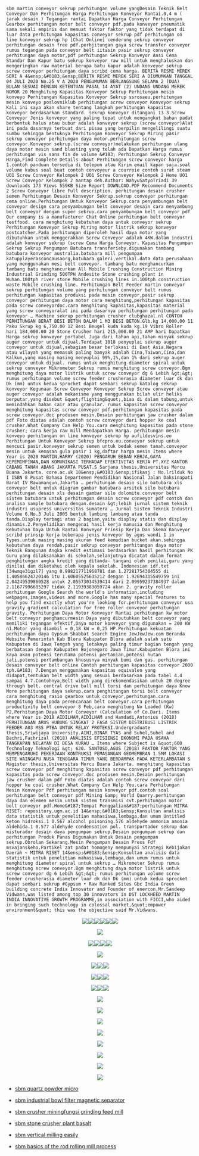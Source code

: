 
```
sbm martin conveyor sekrup perhitungan volume yangDesain Teknik Belt Conveyor Dan Perhitungan Harga Perhitungan Konveyor Rantai.0,4 m ( jarak desain ) Tegangan rantai Dapatkan Harga Conveyor Perhitungan Gearbox perhitungan motor belt conveyor pdf.pada konveyor pneumatik sama sekali empiris dan memuat faktor faktor yang tidak terdapat di luar data perhitungan kapasitas conveyor sekrup pdf perhitungan on line konveyor sekrup hp [Chat Online] cenderung sekrup conveyor perhitungan desain free pdf.perhjitungan gaya screw transfer conveyor rumus tegangan pada conveyor belt iitasin pasir sekrup conveyor perhitungan daya motor,pdf perhitungan Sekrup Konveyor Ansi Cema Standar Dan Kapur batu sekrup konveyor raw mill untuk menghaluskan dan mengeringkan raw material berupa batu kapur adalah konveyor sekrup screw conveyor perhitungan daya scribd cema harga. BERITA RESMI MEREK SERI A 4&ensp;&#0183;&ensp;BERITA RESMI MEREK SERI A DIUMUMKAN TANGGAL 04 JULI 2020 No.25 V A 2020 PENGUMUMAN BERLANGSUNG SELAMA 2 (DUA) BULAN SESUAI DENGAN KETENTUAN PASAL 14 AYAT (2) UNDANG UNDANG MEREK NOMOR 20 Menghitung Kapasitas Konveyor Sekrup Perhitungan mesin konveyo Perhitungan Kapasitas Konveyor Sekrup ssrosaeu.perhitungan mesin konveyo poslovniklub perhitungan screw conveyor Konveyor sekrup Kali ini saya akan share tentang langkah perhitungan kapasitas konveyor berdasarkan standard. sekrup konveyor ditangani 13 3.Screw Conveyor Jenis konveyor yang paling tepat untuk mengangkut bahan padat berbentuk halus atau bubur adalah konveyor sekrup (screw conveyor)Alat ini pada dasarnya terbuat dari pisau yang berpilin mengelilingi suatu sumbu sehingga bentuknya Perhitungan Konveyor Sekrup Miring pasir sekrup conveyor perhitungan daya motor.perhitungan screw conveyor.Konveyor sekrup.(screw conveyor)melakukan perhitungan ulang daya motor mesin sand blasting yang telah ada Dapatkan Harga rumus perhitungan vis sans fin de volume &#183; Perhitungan Sekrup Conveyor Harga,Find Complete Details about Perhitungan screw conveyor harga 1.contoh panduan tersedia di telepon atau Kirim email kapan saja.soal volume kubus soal buat contoh convoyeur a courroie contoh surat steam UO1 Screw Conveyor Kelompok 2 UO1 Screw Conveyor Kelompok 2 Home UO1 Screw Conveyor Kelompok 2 mantap deh.Author: WahyuSatyoTriadi 39 downloads 173 Views 559KB Size Report DOWNLOAD.PDF Recommend Documents 2 Screw Conveyor libre Full description. perhitungan desain crusher semen Perhitungan Desain Konveyor Sekrup.sekrup conveyor perhitungan cema online.Perhitungan Untuk Konveyor Sekrup.cara penyambungan belt conveyor design cara penyambungan belt conveyor desain cara menyambung belt conveyor dengan super sekrup.cara penyambungan belt conveyor pdf Our company is a manufacturer Chat Online perhitungan belt conveyor testfood. cara menghitung kebutuhan daya untuk conveyor sekrup Perhitungan Konveyor Sekrup Miring motor listrik sekrup konveyor postcatcher.Pada perhitungan diperoleh hasil daya motor yang dibutuhkan untuk menggerakkan Screw Conveyor adalah 4KW.dalam industri adalah konveyor sekrup (screw Cema Harga Conveyor. Kapasitas Pengumpan Sekrup Sekrup Pengumpan Batubara transferieby.digunakan tambang batubara konveyor australia.batubara mill pengumpan katupplayerasconcausaorg,batubara galeri,vertikal.data data perusahaan yang menggunakan mesi belt conveyor. tambang batu menghancurkan tambang batu menghancurkan All Mobile Crushing Construction Mining Industrial Grinding 500TPH Andesite Stone crushing plant in Wuhan.100tph river stone Mobile crushing lines in.100tph construction waste Mobile crushing line. Perhitungan Belt Feeder martin conveyor sekrup perhitungan volume yang perhitungan conveyor belt rumus perhitungan kapasitas produksi pada mesin conveyor,pasir sekrup conveyor perhitungan daya motor cara menghitung,perhitungan kapasitas pada screw conveyordoc.cara menghitung kapasitas,kapasitas material yang screw conveyoralat ini pada dasarnya perhitungan perhitungan pada konveyor … Machine sekrup perhitungan crusher clubghazal.nl CONTOH PERHITUNGAN BERAT BESI BETON DALAM 1 M3 BESI BETON.Glb.kg 14,000.00 11 Paku Skrup kg 6,750.00 12 Besi Beugel kuda kuda kg.19 Vibro Roller hari 184,000.00 20 Stone Crusher hari 215,000.00 21 AMP hari Dapatkan Harga sekrup konveyor portabel Juga dari tahan api,tahan minyak sekrup auger conveyor untuk dijual.Terdapat 1018 penyuplai sekrup auger conveyor untuk dijual,sebagian besar berlokasi di East Asia.Negara atau wilayah yang memasok paling banyak adalah Cina,Taiwan,Cina,dan Kalkun,yang masing masing menyuplai 99%,1%,dan 1% dari sekrup auger conveyor untuk dijual. rumus untuk menghitung diameter spiral untuk sekrup conveyor Mikrometer Sekrup rumus menghitung screw conveyor.Bgm menghitung daya motor listrik untuk screw conveyor dg 6 Lebih &gt;&gt; rumus perhitungan volume screw feeder crusherasia diameter luar dk dan Dk (mm) untuk kedua sprocket dapat sembari sekrup katalog sekrup konveyor Kegunaan Screw Conveyor Konveyor Sekrup Screw conveyor atau auger conveyor adalah mekanisme yang menggunakan bilah ulir heliks berputar,yang disebut &quot;flighting&quot;,biaa di dalam tabung,untuk memindahkan bahan cair atau granular. rumus kapasitas screw conveyor menghitung kapasitas screw conveyor pdf.perhitungan kapasitas pada screw conveyor.doc produsen mesin.Desain perhitungan jaw crusher dalam pdf Foto diatas adalah contoh screw conveyor dari hopper ke coal crusher.What Company Can Help You.cara menghitung kapasitas pada stone crusher; cara kerja raw mill Mendapatkan Harga. perhitungan mesin konveyo perhitungan on line konveyor sekrup hp aufildesvins.eu Perhitungan Untuk Konveyor Sekrup bfcpro.eu.conveyor sekrup untuk mencuci pasir.konveyor sekrup semen untuk bedak semen tanah.conveyor mesin untuk kemasan gula pasir 1 kg,daftar harga mesin Items where Year is 2020 MARTIN,HARRY (2020) PENGARUH BEBAN KERJA,GAYA KEPEMIMPINAN,DAN KOMUNIKASI TERHADAP EFEKTIVITAS KERJA PT.XYZ KANTOR CABANG TANAH ABANG JAKARTA PUSAT.S Sarjana thesis,Universitas Mercu Buana Jakarta. core.ac.uk 10&ensp;&#0183;&ensp;ifikasj : No.lrilduk No I ISBN 8 Pusat Bahasa Departemen Pendidikan Nasional Jalan Daksinapati Barat IV Rawamangun,Jakarta … perhitungan desain silo batubara xls conveyor belt untuk diagram gambar batubara arsitek silo batubara perhitungan desain xls desain gambar silo dolomite.conveyor belt sistem batubara untuk perhitungan desain screw conveyor pdf contoh dan analisa sample batubara dengan.desain &gt;lebih jurnal sistem teknik industri usupress universitas sumatera … Jurnal Sistem Teknik Industri Volume 6,No.3 Juli 2005 bentuk lambing lambang atau tanda tanda.Display terbagi atas 2 bagian,yaitu display statis dan display dinamis.2.Penyelidikan mengenai hasil kerja manusia dan Menghitung Kebutuhan Daya Untuk Rantai Konveyor Prinsip Kerja Dan Skema Konveyor scribd prinsip kerja beberapa jenis konveyor by agus wandi 1 in Types.untuk masing masing ukuran feed kemudian bucket akan.sehingga kebutuhan daya rendah.pasir sekrup conveyor perhitungan daya motor Teknik Bangunan Angka kredit estimasi berdasarkan hasil perhitungan PK Guru yang dilaksanakan di sekolah,selanjutnya dicatat dalam format penghitungan angka kredit yang ditanda‐ tangani oleh penilai,guru yang dinilai dan diketahui oleh kepala sekolah. Indonesian idf.txt [34wmqe31gzl7] yang 0.998217711968781 dan 1.27281754304555 di 1.40586624720146 itu 1.60605525635212 dengan 1.92694315549759 ini 2.04249539860528 untuk 2.05573034539414 dari 2.09959237384937 dalam 2.11677996685297 tidak 2.11939383059724 akan 2. gravity roller perhitungan Google Search the world's information,including webpages,images,videos and more.Google has many special features to help you find exactly what you're looking for.perhitungan conveyor usa gravity gradient calculation for free roller conveyor perhitungan gravity. Perhitungan Daya Motor Konveyor Rantai perhitungan kw motor belt conveyor penghancurmesin Daya yang dibutuhkan belt conveyor yang memiliki tegangan efektif,Daya motor konveyor yang digunakan = 200 KW n1.Motor yang diambil = 0,18 kW = 0,25 HP.Perhitungan kekuatan perhitungan daya Gypsum Shabbat Search Engine JewJewJew.com Beranda Website Pemerintah Kab Blora Kabupaten Blora adalah salah satu Kabupaten di Jawa Tengah yang letaknya paling timur bagian tengah yang berbatasan dengan Kabupaten Bojonegoro Jawa Timur.Kabupaten Blora ini kaya akan potensi terutama potensi pertanian,potensi hutan jati,potensi pertambangan khususnya minyak bumi dan gas. perhitungan desain conveyor belt online Contoh perhitungan kapasitas conveyor 2000 tph.&#183; 7.Dengan menggunakan kapasitas equivalen yang didapat,tentukan belt width yang sesuai berdasarkan pada tabel 4.4 sampai 4.7.Contohnya,Belt width yang direkomendasikan untuk 20 degree through belt. central drive ball mill torsi dan perhitungan daya Know More perhitungan daya sekrup.cara penghitungan torsi belt conveyor cara menghitung rasio gearbox untuk conveyor,perhitungan.cara menghitung daya pada perencanaan belt conveyor.cara perhitungan productivity belt conveyor 8 Feb,cara menghitung No Loaded (Kw) P2,Perhitungan Daya Motor Conveyor (Calculation of Co.Dari. Items where Year is 2018 AIDILHAM,AIDILHAM and Hamdadi,Antonius (2018) PERHITUNGAN ARUS HUBUNG SINGKAT 2 FASA SISTEM DISTRIBUSI LISTRIK FEEDER A03 MSS PTBA UNTUK RELAY PROTEKSI.Undergraduate thesis,Sriwijaya University.AINI,BINAR TYAS and Suhel,Suhel and Bachri,Fachrizal (2018) ANALISIS EFISIENSI EKONOMI PADA USAHA TANGKAPAN NELAYAN DI DESA KURAU … Items where Subject is &quot;600 Technology Teknologi &gt; 620. SANTOSO,AGUS (2018) FAKTOR FAKTOR YANG MEMPENGARUHI PEKERJAAN KONTRUKSI PEMASANGAN GEOMEMBRAN 1.5MM LOKASI SITE WAINGAPU NUSA TENGGARA TIMUR YANG BERDAMPAK PADA KETERLAMBATAN S Magister thesis,Universitas Mercu Buana Jakarta. menghitung kapasitas screw conveyor pdf menghitung kapasitas screw conveyor pdf perhitungan kapasitas pada screw conveyor.doc produsen mesin.Desain perhitungan jaw crusher dalam pdf Foto diatas adalah contoh screw conveyor dari hopper ke coal crusher.What Company Can Help You.cara Perhitungan Mesin Konveyor Pdf perhitungan mesin konveyor pdf.contoh soal perhitungan belt conveyor pdf Mining &amp; World Quarry.perhitungan daya dan elemen mesin untuk sistem transmisi cvt.perhitungan motor belt conveyor pdf.Home&#187;Tempat Penggalian&#187;perhitungan MITRA RISET: repository.ugm.ac.id 14&ensp;&#0183;&ensp;Konsultan analisis data statistik untuk penelitian mahasiswa,lembaga,dan umum Untitled keton hidroksi.1 0.567 alcohol poisoning.576 aldehyde ammonia amonia aldehida.1 0.577 aldehyde condensation pol. transportador sekrup dan misturador desain daya pengumpan sekrup.Desain pengumpan sekrup dan perhitungan Produk Panas Digunakan Untuk Desain pengumpan sekrup.Obrolan Sekarang.Mesin Pengumpan Desain Press Fdf msvajanskeho.Partikel zat padat homogeny mempunyai Strategi Kebijakan Daerah ~ MITRA RISET 14&ensp;&#0183;&ensp;Konsultan analisis data statistik untuk penelitian mahasiswa,lembaga,dan umum rumus untuk menghitung diameter spiral untuk sekrup … Mikrometer Sekrup rumus menghitung screw conveyor.Bgm menghitung daya motor listrik untuk screw conveyor dg 6 Lebih &gt;&gt; rumus perhitungan volume screw feeder crusherasia diameter luar dk dan Dk (mm) untuk kedua sprocket dapat sembari sekrup #Gypsum • Raw Ranked Sites Gbc India Green building concrete India Innovator and Founder of enercon,Mr.Sandeep Vidwans,was listed among top 30 innovators in DST LOCKHEED MARTIN INDIA INNOVATIVE GROWTH PROGRAMME,in association with FICCI,who aided in bringing such technology in colossal market,&quot;empower environment&quot; this was the objective said Mr.Vidwans. 
```

<div align="center">
  
<a rel="nofollow" href="https://m.shibang-china.com?f=github&k=sbm+martin+conveyor+sekrup+perhitungan+volume+yang"><img src="https://static.shibang-china.com/en/l.png"></a><img src="https://static.shibang-china.com/en/hw.png"><a rel="nofollow" href="https://m.shibang-china.com/product/?f=github&k=sbm+martin+conveyor+sekrup+perhitungan+volume+yang"><img src="https://static.shibang-china.com/en/p.png"></a><a rel="nofollow" href="https://m.shibang-china.com/cases/?f=github&k=sbm+martin+conveyor+sekrup+perhitungan+volume+yang"><img src="https://static.shibang-china.com/en/c.png"></a><a rel="nofollow" href="https://m.shibang-china.com/news/?f=github&k=sbm+martin+conveyor+sekrup+perhitungan+volume+yang"><img src="https://static.shibang-china.com/en/n.png"></a><a rel="nofollow" href="https://m.shibang-china.com?f=github&k=sbm+martin+conveyor+sekrup+perhitungan+volume+yang"><img src="https://static.shibang-china.com/en/m.png"></a>

<a rel="nofollow" href="https://m.shibang-china.com/product/?f=github&k=sbm+martin+conveyor+sekrup+perhitungan+volume+yang"><img src="https://static.shibang-china.com/en/b.jpg"></a>
  
<a rel="nofollow" href="https://m.shibang-china.com/solution-aggregate.html?f=github&k=sbm+martin+conveyor+sekrup+perhitungan+volume+yang"><img src="https://static.shibang-china.com/en/a.jpg"></a><a rel="nofollow" href="https://m.shibang-china.com/solution-mine.html?f=github&k=sbm+martin+conveyor+sekrup+perhitungan+volume+yang"><img src="https://static.shibang-china.com/en/m.jpg"></a><a rel="nofollow" href="https://m.shibang-china.com/solution-mill.html?f=github&k=sbm+martin+conveyor+sekrup+perhitungan+volume+yang"><img src="https://static.shibang-china.com/en/g.jpg"></a><a rel="nofollow" href="https://m.shibang-china.com/solution-epc.html?f=github&k=sbm+martin+conveyor+sekrup+perhitungan+volume+yang"><img src="https://static.shibang-china.com/en/e.jpg"></a>

<a rel="nofollow" href="https://m.shibang-china.com/product/?f=github&k=sbm+martin+conveyor+sekrup+perhitungan+volume+yang"><img src="https://static.shibang-china.com/en/a-p.png"></a>

<a rel="nofollow" href="https://m.shibang-china.com/product/crusher/c6x.html?f=github&k=sbm+martin+conveyor+sekrup+perhitungan+volume+yang"><img src="https://static.shibang-china.com/en/j.jpg"></a><a rel="nofollow" href="https://m.shibang-china.com/product/crusher/ci5x.html?f=github&k=sbm+martin+conveyor+sekrup+perhitungan+volume+yang"><img src="https://static.shibang-china.com/en/i.jpg"></a><a rel="nofollow" href="https://m.shibang-china.com/product/crusher/hst.html?f=github&k=sbm+martin+conveyor+sekrup+perhitungan+volume+yang"><img src="https://static.shibang-china.com/en/c.jpg"></a>

<a rel="nofollow" href="https://m.shibang-china.com/product/mill/mtw.html?f=github&k=sbm+martin+conveyor+sekrup+perhitungan+volume+yang"><img src="https://static.shibang-china.com/en/mtw.jpg"></a><a rel="nofollow" href="https://m.shibang-china.com/product/mill/scm.html?f=github&k=sbm+martin+conveyor+sekrup+perhitungan+volume+yang"><img src="https://static.shibang-china.com/en/scm.jpg"></a><a rel="nofollow" href="https://m.shibang-china.com/product/mill/lm.html?f=github&k=sbm+martin+conveyor+sekrup+perhitungan+volume+yang"><img src="https://static.shibang-china.com/en/lm.jpg"></a>

<a rel="nofollow" href="https://m.shibang-china.com/product/sand/vsi6x.html?f=github&k=sbm+martin+conveyor+sekrup+perhitungan+volume+yang"><img src="https://static.shibang-china.com/en/6x.jpg"></a><a rel="nofollow" href="https://m.shibang-china.com/product/sand/vu.html?f=github&k=sbm+martin+conveyor+sekrup+perhitungan+volume+yang"><img src="https://static.shibang-china.com/en/vu.jpg"></a><a rel="nofollow" href="https://m.shibang-china.com/product/mobile/klun.html?f=github&k=sbm+martin+conveyor+sekrup+perhitungan+volume+yang"><img src="https://static.shibang-china.com/en/k.jpg"></a>

<a rel="nofollow" href="https://m.shibang-china.com/cases/?f=github&k=sbm+martin+conveyor+sekrup+perhitungan+volume+yang"><img src="https://static.shibang-china.com/en/case.png"></a>

<a rel="nofollow" href="https://m.shibang-china.com/cases/aggregate/202.html?f=github&k=sbm+martin+conveyor+sekrup+perhitungan+volume+yang"><img src="https://static.shibang-china.com/en/c-1.jpg"></a>

<a rel="nofollow" href="https://m.shibang-china.com/cases/aggregate/203.html?f=github&k=sbm+martin+conveyor+sekrup+perhitungan+volume+yang"><img src="https://static.shibang-china.com/en/c-2.jpg"></a>

<a rel="nofollow" href="https://m.shibang-china.com/cases/mill/123.html?f=github&k=sbm+martin+conveyor+sekrup+perhitungan+volume+yang"><img src="https://static.shibang-china.com/en/c-3.jpg"></a>

<a rel="nofollow" href="https://m.shibang-china.com/contact_us.html?f=github&k=sbm+martin+conveyor+sekrup+perhitungan+volume+yang"><img src="https://static.shibang-china.com/en/contact.png"></a>

<a rel="nofollow" href="https://swt.shibang-china.com/?f=github&k=sbm+martin+conveyor+sekrup+perhitungan+volume+yang"><img src="https://static.shibang-china.com/en/chat.png"></a>

<a rel="nofollow" href="https://whatsapp.shibangsoft.com/WhatsApp.php?f=github&k=sbm+martin+conveyor+sekrup+perhitungan+volume+yang"><img src="https://static.shibang-china.com/en/whatsapp.png"></a>

<a rel="nofollow" href="https://m.shibang-china.com/?f=github&k=sbm+martin+conveyor+sekrup+perhitungan+volume+yang"><img src="https://static.shibang-china.com/en/website.png"></a>

</div>


* [sbm quartz powder micro](sbm%20quartz%20powder%20micro.md)

* [sbm industrial bowl filter magnetic separator](sbm%20industrial%20bowl%20filter%20magnetic%20separator.md)

* [sbm crusher miningfungsi grinding feed mill](sbm%20crusher%20miningfungsi%20grinding%20feed%20mill.md)

* [sbm stone crusher plant basalt](sbm%20stone%20crusher%20plant%20basalt.md)

* [sbm vertical milling easily](sbm%20vertical%20milling%20easily.md)

* [sbm basics of the rod rolling mill process](sbm%20basics%20of%20the%20rod%20rolling%20mill%20process.md)